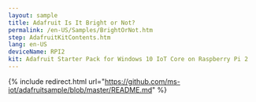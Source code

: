 ```yaml
---
layout: sample
title: Adafruit Is It Bright or Not?
permalink: /en-US/Samples/BrightOrNot.htm
step: AdafruitKitContents.htm
lang: en-US
deviceName: RPI2
kit: Adafruit Starter Pack for Windows 10 IoT Core on Raspberry Pi 2
---
```

{% include redirect.html url="https://github.com/ms-iot/adafruitsample/blob/master/README.md" %}
